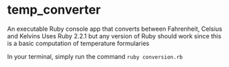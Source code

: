 # temp_converter
An executable Ruby console app that converts between Fahrenheit, Celsius and Kelvins
Uses Ruby 2.2.1 but any version of Ruby should work since this is a basic computation
of temperature formularies

In your terminal, simply run the command `ruby conversion.rb` 
